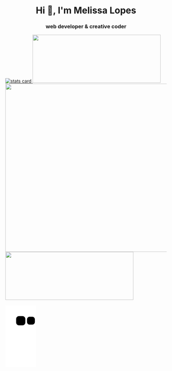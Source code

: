 
<h1 align="center">Hi 👋, I'm Melissa Lopes</h1>
<h3 align="center">web developer & creative coder</h3>

<a align= "center" href="https://github.com/melissalopesm">
<img alt= "stats card" height="200px" width="400" src="https://github-readme-streak-stats.herokuapp.com/?user=melissalopesm&theme=dracula">
<img align="right" height="525" width="525" src="https://cdn.dribbble.com/users/185048/screenshots/5095153/media/94a1653392f20c012221afac7ea383f2.gif"/> </a>
<img height="150px" width="400" src="https://github-readme-stats.vercel.app/api?username=melissalopesm&count_private=true&theme=dracula&show_icons=true"/>
<img height="150px" width="400"  src="https://github-readme-stats.vercel.app/api/top-langs/?username=melissalopesm&layout=compact&theme=dracula&hide_border=true"/></a>


![Snake animation](https://github.com/melissalopesm/melissalopesm/blob/output/github-contribution-grid-snake.svg)
  

